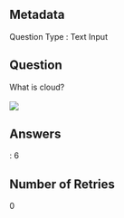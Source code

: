 ## Metadata
Question Type : Text Input

## Question
What is cloud? <br> <br>
<img src="https://docs-api-qa.cloudlabs.ai/repos/raw.githubusercontent.com/Rabin-spektra/New-Repos/main/18944eE4ZWjP5/images/cloud-computing_4215831.png?token=8b2t1Sg45N8JBe8QNwBlyhJq" />

## Answers
 : 6

## Number of Retries
0

